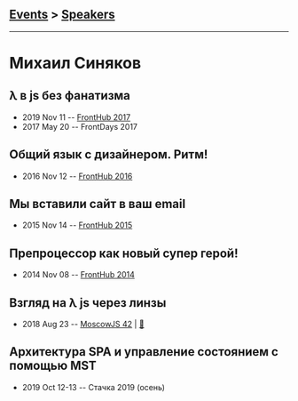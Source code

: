 ## [Events](../README.md) > [Speakers](../speakers.md)
---

# Михаил Синяков

## λ в js без фанатизма
- 2019 Nov 11 -- [FrontHub 2017](https://www.youtube.com/watch?v=Hd_hmmGQl64)    
- 2017 May 20 -- FrontDays 2017    
## Общий язык с дизайнером. Ритм!
- 2016 Nov 12 -- [FrontHub 2016](https://www.youtube.com/watch?v=cNcTEv2kzsE)    
## Мы вставили сайт в ваш email
- 2015 Nov 14 -- [FrontHub 2015](https://www.youtube.com/watch?v=CErSXO0GQdc)    
## Препроцессор как новый супер герой!
- 2014 Nov 08 -- [FrontHub 2014](https://www.youtube.com/watch?v=Luoh0GWaOWs)    
## Взгляд на λ js через линзы
- 2018 Aug 23 -- [MoscowJS 42](https://youtu.be/UbXSKu4lpVA)  | [:notebook:](https://cloud.mail.ru/public/Bbij/4zncS8w3S)  
## Архитектура SPA и управление состоянием с помощью MST
- 2019 Oct 12-13 -- Стачка 2019 (осень)    
